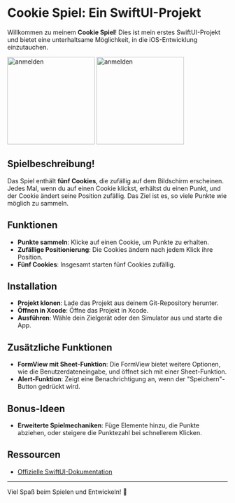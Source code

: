 # Cookie Spiel: Ein SwiftUI-Projekt

Willkommen zu meinem **Cookie Spiel**! Dies ist mein erstes SwiftUI-Projekt und bietet eine unterhaltsame Möglichkeit, in die iOS-Entwicklung einzutauchen.

<img src="https://github.com/Marco-Syntax/Cookie-Game/assets/148045668/feee179f-3d00-45a3-a49c-dc05fe02ae09" alt="anmelden" width="200">
<img src="https://github.com/Marco-Syntax/Cookie-Game/assets/148045668/d7b221f5-7116-4633-a471-a51bb5552b53" alt="anmelden" width="200">

## Spielbeschreibung!


Das Spiel enthält **fünf Cookies**, die zufällig auf dem Bildschirm erscheinen. Jedes Mal, wenn du auf einen Cookie klickst, erhältst du einen Punkt, und der Cookie ändert seine Position zufällig. Das Ziel ist es, so viele Punkte wie möglich zu sammeln.

## Funktionen

- **Punkte sammeln**: Klicke auf einen Cookie, um Punkte zu erhalten.
- **Zufällige Positionierung**: Die Cookies ändern nach jedem Klick ihre Position.
- **Fünf Cookies**: Insgesamt starten fünf Cookies zufällig.

## Installation

- **Projekt klonen**: Lade das Projekt aus deinem Git-Repository herunter.
- **Öffnen in Xcode**: Öffne das Projekt in Xcode.
- **Ausführen**: Wähle dein Zielgerät oder den Simulator aus und starte die App.

## Zusätzliche Funktionen

- **FormView mit Sheet-Funktion**: Die FormView bietet weitere Optionen, wie die Benutzerdateneingabe, und öffnet sich mit einer Sheet-Funktion.
- **Alert-Funktion**: Zeigt eine Benachrichtigung an, wenn der "Speichern"-Button gedrückt wird.

## Bonus-Ideen

- **Erweiterte Spielmechaniken**: Füge Elemente hinzu, die Punkte abziehen, oder steigere die Punktezahl bei schnellerem Klicken.

## Ressourcen

- [Offizielle SwiftUI-Dokumentation](https://developer.apple.com/documentation/swiftui)

---

Viel Spaß beim Spielen und Entwickeln! 🎉

